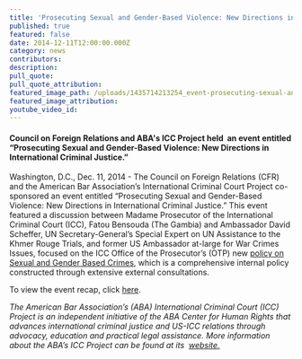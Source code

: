 ```yaml
---
title: 'Prosecuting Sexual and Gender-Based Violence: New Directions in International Criminal Justice'
published: true
featured: false
date: 2014-12-11T12:00:00.000Z
category: news
contributors:
description:
pull_quote:
pull_quote_attribution:
featured_image_path: /uploads/1435714213254_event-prosecuting-sexual-and-gender-based-crimes_v3.jpg
featured_image_attribution:
youtube_video_id:
---
```



#### Council on Foreign Relations and ABA's ICC Project held&nbsp; an event entitled “Prosecuting Sexual and Gender-Based Violence: New Directions in International Criminal Justice.”

Washington, D.C., Dec. 11, 2014 - The Council on Foreign Relations (CFR) and the American Bar Association’s International Criminal Court Project co-sponsored an event entitled “Prosecuting Sexual and Gender-Based Violence: New Directions in International Criminal Justice.” This event featured a discussion between Madame Prosecutor of the International Criminal Court (ICC), Fatou Bensouda (The Gambia) and Ambassador David Scheffer, UN Secretary-General’s Special Expert on UN Assistance to the Khmer Rouge Trials, and former US Ambassador at-large for War Crimes Issues, focused on the ICC Office of the Prosecutor’s (OTP) new [policy on Sexual and Gender Based Crimes](http://www.icc-cpi.int/iccdocs/otp/OTP-Policy-Paper-on-Sexual-and-Gender-Based-Crimes--June-2014.pdf), which is a comprehensive internal policy constructed through extensive external consultations.

To view the event recap, click [here](https://www.international-criminal-justice-today.org/events/prosecuting-sexual-and-gender-based-violence-new-directions-in-international-criminal-justice/).

*The American Bar Association’s (ABA) International Criminal Court (ICC) Project is an independent initiative of the ABA Center for Human Rights that advances international criminal justice and US-ICC relations through advocacy, education and practical legal assistance. More information about the ABA’s ICC Project can be found at its&nbsp; [website](www.aba-icc.org)[.](__notset__)*